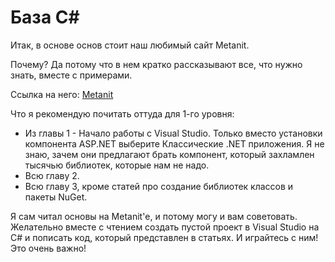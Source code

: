 # База C\#

Итак, в основе основ стоит наш любимый сайт Metanit.

Почему? Да потому что в нем кратко рассказывают все, что нужно знать, вместе с примерами.

Ссылка на него: [Metanit](https://metanit.com/sharp/tutorial/)

Что я рекомендую почитать оттуда для 1-го уровня:

- Из главы 1 - Начало работы с Visual Studio. Только вместо установки компонента ASP.NET выберите Классические .NET приложения. Я не знаю, зачем они предлагают брать компонент, который захламлен тысячью библиотек, которые нам не надо.
- Всю главу 2.
- Всю главу 3, кроме статей про создание библиотек классов и пакеты NuGet.

Я сам читал основы на Metanit'е, и потому могу и вам советовать. Желательно вместе с чтением создать пустой проект в Visual Studio на C# и пописать код, который представлен в статьях. И играйтесь с ним! Это очень важно!